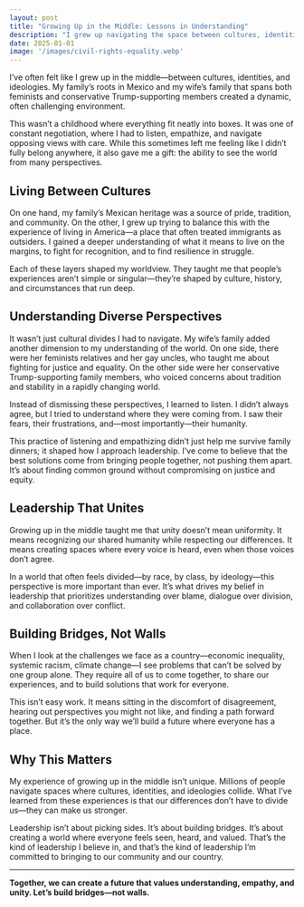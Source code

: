 ```yaml
---
layout: post
title: "Growing Up in the Middle: Lessons in Understanding"
description: "I grew up navigating the space between cultures, identities, and ideologies. This experience taught me to listen, empathize, and build bridges. It’s this understanding that drives my belief in leadership that unites rather than divides."
date: 2025-01-01
image: '/images/civil-rights-equality.webp'
---
```


I’ve often felt like I grew up in the middle—between cultures, identities, and ideologies. My family’s roots in Mexico and my wife’s family that spans both feminists and conservative Trump-supporting members created a dynamic, often challenging environment.

This wasn’t a childhood where everything fit neatly into boxes. It was one of constant negotiation, where I had to listen, empathize, and navigate opposing views with care. While this sometimes left me feeling like I didn’t fully belong anywhere, it also gave me a gift: the ability to see the world from many perspectives.

## Living Between Cultures

On one hand, my family’s Mexican heritage was a source of pride, tradition, and community. On the other, I grew up trying to balance this with the experience of living in America—a place that often treated immigrants as outsiders. I gained a deeper understanding of what it means to live on the margins, to fight for recognition, and to find resilience in struggle.

Each of these layers shaped my worldview. They taught me that people’s experiences aren’t simple or singular—they’re shaped by culture, history, and circumstances that run deep.

## Understanding Diverse Perspectives

It wasn’t just cultural divides I had to navigate. My wife’s family added another dimension to my understanding of the world. On one side, there were her feminists relatives and her gay uncles, who taught me about fighting for justice and equality. On the other side were her conservative Trump-supporting family members, who voiced concerns about tradition and stability in a rapidly changing world.

Instead of dismissing these perspectives, I learned to listen. I didn’t always agree, but I tried to understand where they were coming from. I saw their fears, their frustrations, and—most importantly—their humanity.

This practice of listening and empathizing didn’t just help me survive family dinners; it shaped how I approach leadership. I’ve come to believe that the best solutions come from bringing people together, not pushing them apart. It’s about finding common ground without compromising on justice and equity.

## Leadership That Unites

Growing up in the middle taught me that unity doesn’t mean uniformity. It means recognizing our shared humanity while respecting our differences. It means creating spaces where every voice is heard, even when those voices don’t agree.

In a world that often feels divided—by race, by class, by ideology—this perspective is more important than ever. It’s what drives my belief in leadership that prioritizes understanding over blame, dialogue over division, and collaboration over conflict.

## Building Bridges, Not Walls

When I look at the challenges we face as a country—economic inequality, systemic racism, climate change—I see problems that can’t be solved by one group alone. They require all of us to come together, to share our experiences, and to build solutions that work for everyone.

This isn’t easy work. It means sitting in the discomfort of disagreement, hearing out perspectives you might not like, and finding a path forward together. But it’s the only way we’ll build a future where everyone has a place.

## Why This Matters

My experience of growing up in the middle isn’t unique. Millions of people navigate spaces where cultures, identities, and ideologies collide. What I’ve learned from these experiences is that our differences don’t have to divide us—they can make us stronger. 

Leadership isn’t about picking sides. It’s about building bridges. It’s about creating a world where everyone feels seen, heard, and valued. That’s the kind of leadership I believe in, and that’s the kind of leadership I’m committed to bringing to our community and our country.

---

**Together, we can create a future that values understanding, empathy, and unity. Let’s build bridges—not walls.**